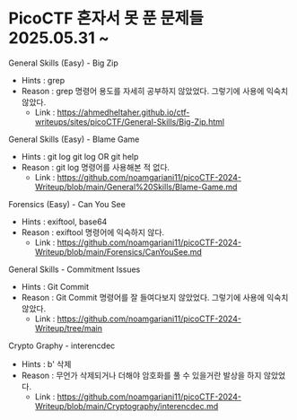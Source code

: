 # PicoCTF 혼자서 못 푼 문제들 2025.05.31 ~

General Skills (Easy) - Big Zip
  * Hints : grep
  * Reason : grep 명령어 용도를 자세히 공부하지 않았었다. 그렇기에 사용에 익숙치 않았다.
    - Link : https://ahmedheltaher.github.io/ctf-writeups/sites/picoCTF/General-Skills/Big-Zip.html

General Skills (Easy) - Blame Game
  * Hints : git log git log OR git help
  * Reason : git log 명령어를 사용해본 적 없다.
    - Link : https://github.com/noamgariani11/picoCTF-2024-Writeup/blob/main/General%20Skills/Blame-Game.md

Forensics (Easy) - Can You See
  * Hints : exiftool, base64
  * Reason : exiftool 명령어에 익숙하지 않다.
    - Link : https://github.com/noamgariani11/picoCTF-2024-Writeup/blob/main/Forensics/CanYouSee.md

General Skills - Commitment Issues
  * Hints : Git Commit
  * Reason : Git Commit 명령어를 잘 들여다보지 않았었다. 그렇기에 사용에 익숙치 않았다.
    - Link : https://github.com/noamgariani11/picoCTF-2024-Writeup/tree/main

Crypto Graphy - interencdec
  * Hints : b' 삭제
  * Reason : 무언가 삭제되거나 더해야 암호화를 풀 수 있을거란 발상을 하지 않았었다.
    - Link : https://github.com/noamgariani11/picoCTF-2024-Writeup/blob/main/Cryptography/interencdec.md
